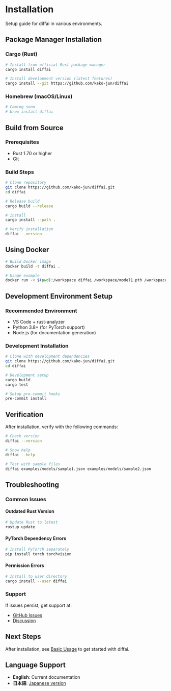 # Installation

Setup guide for diffai in various environments.

## Package Manager Installation

### Cargo (Rust)

```bash
# Install from official Rust package manager
cargo install diffai

# Install development version (latest features)
cargo install --git https://github.com/kako-jun/diffai
```

### Homebrew (macOS/Linux)

```bash
# Coming soon
# brew install diffai
```

## Build from Source

### Prerequisites
- Rust 1.70 or higher
- Git

### Build Steps

```bash
# Clone repository
git clone https://github.com/kako-jun/diffai.git
cd diffai

# Release build
cargo build --release

# Install
cargo install --path .

# Verify installation
diffai --version
```

## Using Docker

```bash
# Build Docker image
docker build -t diffai .

# Usage example
docker run -v $(pwd):/workspace diffai /workspace/model1.pth /workspace/model2.pth
```

## Development Environment Setup

### Recommended Environment
- VS Code + rust-analyzer
- Python 3.8+ (for PyTorch support)
- Node.js (for documentation generation)

### Development Installation

```bash
# Clone with development dependencies
git clone https://github.com/kako-jun/diffai.git
cd diffai

# Development setup
cargo build
cargo test

# Setup pre-commit hooks
pre-commit install
```

## Verification

After installation, verify with the following commands:

```bash
# Check version
diffai --version

# Show help
diffai --help

# Test with sample files
diffai examples/models/sample1.json examples/models/sample2.json
```

## Troubleshooting

### Common Issues

#### Outdated Rust Version
```bash
# Update Rust to latest
rustup update
```

#### PyTorch Dependency Errors
```bash
# Install PyTorch separately
pip install torch torchvision
```

#### Permission Errors
```bash
# Install to user directory
cargo install --user diffai
```

### Support

If issues persist, get support at:

- [GitHub Issues](https://github.com/kako-jun/diffai/issues)
- [Discussion](https://github.com/kako-jun/diffai/discussions)

## Next Steps

After installation, see [Basic Usage](basic-usage.md) to get started with diffai.

## Language Support

- **English**: Current documentation
- **日本語**: [Japanese version](installation_ja.md)